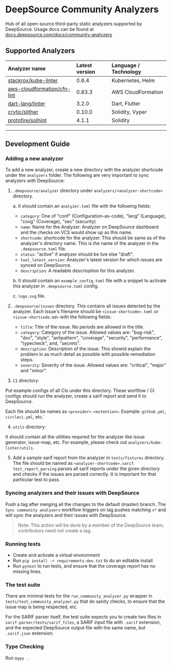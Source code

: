 # DeepSource Community Analyzers

Hub of all open-source third-party static analyzers supported by DeepSource. Usage docs can be found at [docs.deepsource.com/docs/community-analyzers](https://docs.deepsource.com/docs/community-analyzers)

## Supported Analyzers

| Analyzer name                                                                 | Latest version | Language / Technology |
| :---------------------------------------------------------------------------- | :------------- | :-------------------- |
| [stackrox/kube-linter](https://github.com/stackrox/kube-linter)               | 0.6.4          | Kubernetes, Helm      |
| [aws-cloudformation/cfn-lint](https://github.com/aws-cloudformation/cfn-lint) | 0.83.3         | AWS CloudFormation    |
| [dart-lang/linter](https://github.com/dart-lang/sdk/tree/main/pkg/linter)     | 3.2.0          | Dart, Flutter         |
| [crytic/slither](https://github.com/crytic/slither)                           | 0.10.0         | Solidity, Vyper       |
| [protofire/solhint](https://github.com/protofire/solhint)                     | 4.1.1          | Solidity              |

---

## Development Guide

### Adding a new analyzer

To add a new analyzer, create a new directory with the analyzer shortcode under the `analyzers` folder.
The following are very important to sync analyzers with DeepSource:

1. `.deepsource/analyzer` directory under `analyzers/<analyzer-shortcode>` directory.

   a. It should contain an `analyzer.toml` file with the following fields:

   - `category`: One of "conf" (Configuration-as-code), "lang" (Language), "covg" (Coverage), "sec" (security)
   - `name`: Name for the Analyzer. Analyzer on DeepSource dashboard and the checks on VCS would show up as this name.
   - `shortcode`: shortcode for the analyzer. This should be same as of the analyzer's directory name. This is the name of the analyzer in the `.deepsource.toml` file.
   - `status`: "active" if analyzer should be live else "draft".
   - `tool_latest_version`: Analyzer's latest version for which issues are synced on DeepSource.
   - `description`: A readable descrioption for this analyzer.

   b. It should contain an `example_config.toml` file with a snippet to activate this analyzer in `.deepsource.toml` config.

   c. `logo.svg` file.

2. `.deepsource/issues` directory. This contains all issues detected by the analyzer. Each issue's filename should be `<issue-shortcode>.toml` or `<issue-shortcode.md>` with the following fields:

   - `title`: Title of the issue. No periods are allowed in the title.
   - `category`: Category of the issue. Allowed values are: "bug-risk", "doc", "style", "antipattern", "coverage", "security", "performance", "typecheck", and, "secrets".
   - `description`: Description of the issue. This showld explain the problem in as much detail as possible with possible remediation steps.
   - `severity`: Severity of the issue. Allowed values are: "critical", "major" and "minor".

3. `CI` directory:

Put example configs of all CIs under this directory. These worlflow / CI configs should run the analyzer, create a sarif report and send it to DeepSource.

Each file should be names as `<provider>.<extention>`. Example: `github.yml`, `circleci.yml`, etc.`

4. `utils` directory:

It should contain all the utilities required for the analyzer like issue generator, issue-map, etc.
For example, please check out `analyzers/kube-linter/utils`.

5. Add a sample sarif report from the analyzer in `tests/fixtures` directory. The file should be named as `<analyzer-shortcode>.sarif`.
   `test_report_parsing` parses all sarif reports under the given directory and checks if the issues are parsed correctly. It is important for that particular test to pass.

### Syncing analyzers and their issues with DeepSource

Push a tag after merging all the changes to the default (master) branch. The `Sync community analyzers` workflow triggers on tag pushes matching `v*` and will sync the analyzers and their issues with DeepSource.

> Note: This action will be done by a member of the DeepSource team; contributors need not create a tag.

### Running tests

- Create and activate a virtual environment
- Run `pip install -r requirements-dev.txt` to do an editable install
- Run `pytest` to run tests, and ensure that the coverage report has no missing
  lines.

### The test suite

There are minimal tests for the `run_community_analyzer.py` wrapper in
`tests/test_community_analyzer.py` that do sanity checks, to ensure that the
issue map is being respected, etc.

For the SARIF parser itself, the test suite expects you to create two files in
`sarif-parser/tests/sarif_files`, a SARIF input file with `.sarif` extension,
and the expected DeepSource output file with the same name, but `.sarif.json`
extension.

### Type Checking

Run `mypy .`
